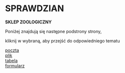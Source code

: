 # SPRAWDZIAN
<P><B>SKLEP ZOOLOGICZNY</B></p>
<P>Poniżej znajdują się następne podstrony strony,<p>kliknij w wybraną, aby przejść do odpowiedniego tematu</p></p> 
 <A NAME="dol"></A>			
<A HREF="poczta_Malek.html"> poczta </A><br>
<A HREF="plik_Malek.html"> plik </A><br>
<A HREF="tabela_Malek.html"> tabela </A><br>
<A HREF="Formularz_Malek.html"> formularz </A><br>
